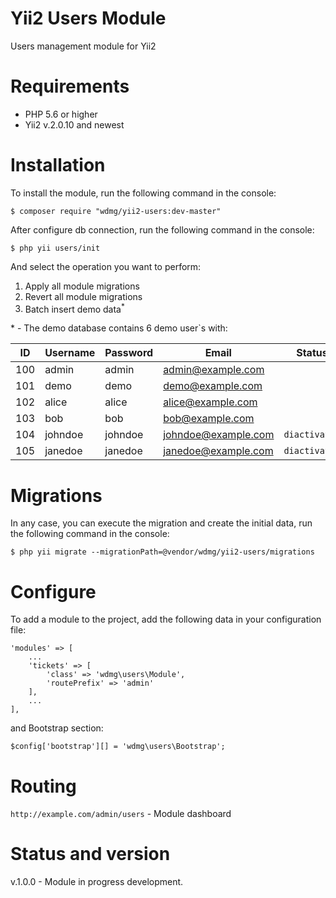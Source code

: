 # Yii2 Users Module
Users management module for Yii2

# Requirements 
* PHP 5.6 or higher
* Yii2 v.2.0.10 and newest

# Installation
To install the module, run the following command in the console:

`$ composer require "wdmg/yii2-users:dev-master"`

After configure db connection, run the following command in the console:

`$ php yii users/init`

And select the operation you want to perform:
  1) Apply all module migrations
  2) Revert all module migrations
  3) Batch insert demo data<sup>*</sup>

\* - The demo database contains 6 demo user`s with:

| ID   | Username  | Password  | Email               | Status        |
| ---- | --------- | --------- | ------------------- | ------------- |
| 100  | admin     | admin     | admin@example.com   |               |
| 101  | demo      | demo      | demo@example.com    |               |
| 102  | alice     | alice     | alice@example.com   |               |
| 103  | bob       | bob       | bob@example.com     |               |
| 104  | johndoe   | johndoe   | johndoe@example.com | `diactivated` |
| 105  | janedoe   | janedoe   | janedoe@example.com | `diactivated` |

# Migrations
In any case, you can execute the migration and create the initial data, run the following command in the console:

`$ php yii migrate --migrationPath=@vendor/wdmg/yii2-users/migrations`

# Configure

To add a module to the project, add the following data in your configuration file:

    'modules' => [
        ...
        'tickets' => [
            'class' => 'wdmg\users\Module',
            'routePrefix' => 'admin'
        ],
        ...
    ],

and Bootstrap section:

`
$config['bootstrap'][] = 'wdmg\users\Bootstrap';
`

# Routing
`http://example.com/admin/users` - Module dashboard

# Status and version
v.1.0.0 - Module in progress development.